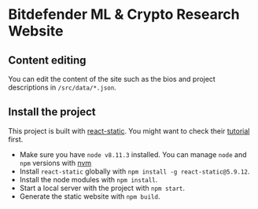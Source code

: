 # Bitdefender ML & Crypto Research Website


## Content editing

You can edit the content of the site such as the bios and project descriptions
in `/src/data/*.json`.


## Install the project

This project is built with
[react-static](https://github.com/nozzle/react-static "react-static - a progressive static site generator for React").
You might want to check their [tutorial](https://react-static.js.org/docs/concepts) first.

- Make sure you have `node v8.11.3` installed. You can manage `node` and `npm`
  versions with [nvm](https://github.com/creationix/nvm "Node Version Manager")
- Install `react-static` globally with `npm install -g react-static@5.9.12`.
- Install the node modules with `npm install`.
- Start a local server with the project with `npm start`.
- Generate the static website with `npm build`.
